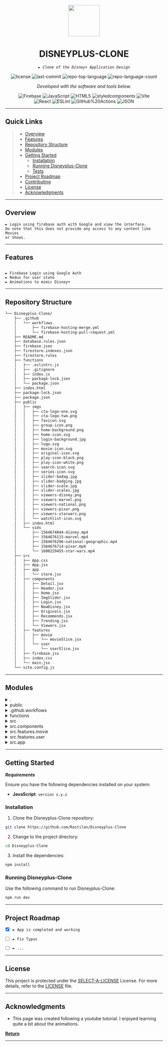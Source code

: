 <p align="center">
  <img src="https://cdn-icons-png.flaticon.com/512/6295/6295417.png" width="100" />
</p>
<p align="center">
    <h1 align="center">DISNEYPLUS-CLONE</h1>
</p>
<p align="center">
    <em><code>► Clone of the Disney+ Application Design</code></em>
</p>
<p align="center">
	<img src="https://img.shields.io/github/license/Rastilan/Disneyplus-Clone?style=flat&color=0080ff" alt="license">
	<img src="https://img.shields.io/github/last-commit/Rastilan/Disneyplus-Clone?style=flat&logo=git&logoColor=white&color=0080ff" alt="last-commit">
	<img src="https://img.shields.io/github/languages/top/Rastilan/Disneyplus-Clone?style=flat&color=0080ff" alt="repo-top-language">
	<img src="https://img.shields.io/github/languages/count/Rastilan/Disneyplus-Clone?style=flat&color=0080ff" alt="repo-language-count">
<p>
<p align="center">
		<em>Developed with the software and tools below.</em>
</p>
<p align="center">
	<img src="https://img.shields.io/badge/Firebase-FFCA28.svg?style=flat&logo=Firebase&logoColor=black" alt="Firebase">
	<img src="https://img.shields.io/badge/JavaScript-F7DF1E.svg?style=flat&logo=JavaScript&logoColor=black" alt="JavaScript">
	<img src="https://img.shields.io/badge/HTML5-E34F26.svg?style=flat&logo=HTML5&logoColor=white" alt="HTML5">
	<img src="https://img.shields.io/badge/styledcomponents-DB7093.svg?style=flat&logo=styled-components&logoColor=white" alt="styledcomponents">
	<img src="https://img.shields.io/badge/Vite-646CFF.svg?style=flat&logo=Vite&logoColor=white" alt="Vite">
	<br>
	<img src="https://img.shields.io/badge/React-61DAFB.svg?style=flat&logo=React&logoColor=black" alt="React">
	<img src="https://img.shields.io/badge/ESLint-4B32C3.svg?style=flat&logo=ESLint&logoColor=white" alt="ESLint">
	<img src="https://img.shields.io/badge/GitHub%20Actions-2088FF.svg?style=flat&logo=GitHub-Actions&logoColor=white" alt="GitHub%20Actions">
	<img src="https://img.shields.io/badge/JSON-000000.svg?style=flat&logo=JSON&logoColor=white" alt="JSON">
</p>
<hr>

##  Quick Links

> - [ Overview](#-overview)
> - [ Features](#-features)
> - [ Repository Structure](#-repository-structure)
> - [ Modules](#-modules)
> - [ Getting Started](#-getting-started)
>   - [ Installation](#-installation)
>   - [ Running Disneyplus-Clone](#-running-Disneyplus-Clone)
>   - [ Tests](#-tests)
> - [ Project Roadmap](#-project-roadmap)
> - [ Contributing](#-contributing)
> - [ License](#-license)
> - [ Acknowledgments](#-acknowledgments)

---

##  Overview

<code>► Login using firebase auth with Google and view the interface. Do note that this does not provide any access to any content like Movies or Shows.</code>

---

##  Features

<code>
► Firebase Login using Google Auth
► Redux for user state
► Animations to mimic Disney+
</code>

---

##  Repository Structure

```sh
└── Disneyplus-Clone/
    ├── .github
    │   └── workflows
    │       ├── firebase-hosting-merge.yml
    │       └── firebase-hosting-pull-request.yml
    ├── README.md
    ├── database.rules.json
    ├── firebase.json
    ├── firestore.indexes.json
    ├── firestore.rules
    ├── functions
    │   ├── .eslintrc.js
    │   ├── .gitignore
    │   ├── index.js
    │   ├── package-lock.json
    │   └── package.json
    ├── index.html
    ├── package-lock.json
    ├── package.json
    ├── public
    │   ├── imgs
    │   │   ├── cta-logo-one.svg
    │   │   ├── cta-logo-two.png
    │   │   ├── favicon.svg
    │   │   ├── group-icon.png
    │   │   ├── home-background.png
    │   │   ├── home-icon.svg
    │   │   ├── login-background.jpg
    │   │   ├── logo.svg
    │   │   ├── movie-icon.svg
    │   │   ├── original-icon.svg
    │   │   ├── play-icon-black.png
    │   │   ├── play-icon-white.png
    │   │   ├── search-icon.svg
    │   │   ├── series-icon.svg
    │   │   ├── slider-badag.jpg
    │   │   ├── slider-badging.jpg
    │   │   ├── slider-scale.jpg
    │   │   ├── slider-scales.jpg
    │   │   ├── viewers-disney.png
    │   │   ├── viewers-marvel.png
    │   │   ├── viewers-national.png
    │   │   ├── viewers-pixar.png
    │   │   ├── viewers-starwars.png
    │   │   └── watchlist-icon.svg
    │   ├── index.html
    │   └── vids
    │       ├── 1564674844-disney.mp4
    │       ├── 1564676115-marvel.mp4
    │       ├── 1564676296-national-geographic.mp4
    │       ├── 1564676714-pixar.mp4
    │       └── 1608229455-star-wars.mp4
    ├── src
    │   ├── App.css
    │   ├── App.jsx
    │   ├── app
    │   │   └── store.jsx
    │   ├── components
    │   │   ├── Detail.jsx
    │   │   ├── Header.jsx
    │   │   ├── Home.jsx
    │   │   ├── ImgSlider.jsx
    │   │   ├── Login.jsx
    │   │   ├── NewDisney.jsx
    │   │   ├── Originals.jsx
    │   │   ├── Recommends.jsx
    │   │   ├── Trending.jsx
    │   │   └── Viewers.jsx
    │   ├── features
    │   │   ├── movie
    │   │   │   └── movieSlice.jsx
    │   │   └── user
    │   │       └── userSlice.jsx
    │   ├── firebase.jsx
    │   ├── index.css
    │   └── main.jsx
    └── vite.config.js
```

---

##  Modules

<details closed><summary>.</summary>

| File                                                                                                      | Summary                         |
| ---                                                                                                       | ---                             |
| [index.html](https://github.com/Rastilan/Disneyplus-Clone/blob/master/index.html)                         | <code>► </code> |
| [database.rules.json](https://github.com/Rastilan/Disneyplus-Clone/blob/master/database.rules.json)       | <code>► </code> |
| [vite.config.js](https://github.com/Rastilan/Disneyplus-Clone/blob/master/vite.config.js)                 | <code>► </code> |
| [package.json](https://github.com/Rastilan/Disneyplus-Clone/blob/master/package.json)                     | <code>► </code> |
| [firebase.json](https://github.com/Rastilan/Disneyplus-Clone/blob/master/firebase.json)                   | <code>► </code> |
| [firestore.rules](https://github.com/Rastilan/Disneyplus-Clone/blob/master/firestore.rules)               | <code>► </code> |
| [package-lock.json](https://github.com/Rastilan/Disneyplus-Clone/blob/master/package-lock.json)           | <code>► </code> |
| [firestore.indexes.json](https://github.com/Rastilan/Disneyplus-Clone/blob/master/firestore.indexes.json) | <code>► </code> |

</details>

<details closed><summary>public</summary>

| File                                                                                     | Summary                         |
| ---                                                                                      | ---                             |
| [index.html](https://github.com/Rastilan/Disneyplus-Clone/blob/master/public/index.html) | <code>► The primary HTML file </code> |

</details>

<details closed><summary>.github.workflows</summary>

| File                                                                                                                                              | Summary                         |
| ---                                                                                                                                               | ---                             |
| [firebase-hosting-pull-request.yml](https://github.com/Rastilan/Disneyplus-Clone/blob/master/.github/workflows/firebase-hosting-pull-request.yml) | <code>► </code> |
| [firebase-hosting-merge.yml](https://github.com/Rastilan/Disneyplus-Clone/blob/master/.github/workflows/firebase-hosting-merge.yml)               | <code>► </code> |

</details>

<details closed><summary>functions</summary>

| File                                                                                                      | Summary                         |
| ---                                                                                                       | ---                             |
| [.eslintrc.js](https://github.com/Rastilan/Disneyplus-Clone/blob/master/functions/.eslintrc.js)           | <code>► </code> |
| [package.json](https://github.com/Rastilan/Disneyplus-Clone/blob/master/functions/package.json)           | <code>► </code> |
| [index.js](https://github.com/Rastilan/Disneyplus-Clone/blob/master/functions/index.js)                   | <code>► </code> |
| [package-lock.json](https://github.com/Rastilan/Disneyplus-Clone/blob/master/functions/package-lock.json) | <code>► </code> |

</details>

<details closed><summary>src</summary>

| File                                                                                      | Summary                         |
| ---                                                                                       | ---                             |
| [App.jsx](https://github.com/Rastilan/Disneyplus-Clone/blob/master/src/App.jsx)           | <code>► </code> |
| [App.css](https://github.com/Rastilan/Disneyplus-Clone/blob/master/src/App.css)           | <code>► </code> |
| [firebase.jsx](https://github.com/Rastilan/Disneyplus-Clone/blob/master/src/firebase.jsx) | <code>► </code> |
| [index.css](https://github.com/Rastilan/Disneyplus-Clone/blob/master/src/index.css)       | <code>► </code> |
| [main.jsx](https://github.com/Rastilan/Disneyplus-Clone/blob/master/src/main.jsx)         | <code>► </code> |

</details>

<details closed><summary>src.components</summary>

| File                                                                                                     | Summary                         |
| ---                                                                                                      | ---                             |
| [ImgSlider.jsx](https://github.com/Rastilan/Disneyplus-Clone/blob/master/src/components/ImgSlider.jsx)   | <code>► </code> |
| [Viewers.jsx](https://github.com/Rastilan/Disneyplus-Clone/blob/master/src/components/Viewers.jsx)       | <code>► </code> |
| [Login.jsx](https://github.com/Rastilan/Disneyplus-Clone/blob/master/src/components/Login.jsx)           | <code>► </code> |
| [NewDisney.jsx](https://github.com/Rastilan/Disneyplus-Clone/blob/master/src/components/NewDisney.jsx)   | <code>► </code> |
| [Home.jsx](https://github.com/Rastilan/Disneyplus-Clone/blob/master/src/components/Home.jsx)             | <code>► </code> |
| [Recommends.jsx](https://github.com/Rastilan/Disneyplus-Clone/blob/master/src/components/Recommends.jsx) | <code>► </code> |
| [Originals.jsx](https://github.com/Rastilan/Disneyplus-Clone/blob/master/src/components/Originals.jsx)   | <code>► </code> |
| [Header.jsx](https://github.com/Rastilan/Disneyplus-Clone/blob/master/src/components/Header.jsx)         | <code>► </code> |
| [Trending.jsx](https://github.com/Rastilan/Disneyplus-Clone/blob/master/src/components/Trending.jsx)     | <code>► </code> |
| [Detail.jsx](https://github.com/Rastilan/Disneyplus-Clone/blob/master/src/components/Detail.jsx)         | <code>► </code> |

</details>

<details closed><summary>src.features.movie</summary>

| File                                                                                                         | Summary                         |
| ---                                                                                                          | ---                             |
| [movieSlice.jsx](https://github.com/Rastilan/Disneyplus-Clone/blob/master/src/features/movie/movieSlice.jsx) | <code>► </code> |

</details>

<details closed><summary>src.features.user</summary>

| File                                                                                                      | Summary                         |
| ---                                                                                                       | ---                             |
| [userSlice.jsx](https://github.com/Rastilan/Disneyplus-Clone/blob/master/src/features/user/userSlice.jsx) | <code>► </code> |

</details>

<details closed><summary>src.app</summary>

| File                                                                                    | Summary                         |
| ---                                                                                     | ---                             |
| [store.jsx](https://github.com/Rastilan/Disneyplus-Clone/blob/master/src/app/store.jsx) | <code>► </code> |

</details>

---

##  Getting Started

***Requirements***

Ensure you have the following dependencies installed on your system:

* **JavaScript**: `version x.y.z`

###  Installation

1. Clone the Disneyplus-Clone repository:

```sh
git clone https://github.com/Rastilan/Disneyplus-Clone
```

2. Change to the project directory:

```sh
cd Disneyplus-Clone
```

3. Install the dependencies:

```sh
npm install
```

###  Running Disneyplus-Clone

Use the following command to run Disneyplus-Clone:

```sh
npm run dev
```

---

##  Project Roadmap

- [X] `► App is completed and working`
- [ ] `► Fix Typos`
- [ ] `► ...`


---

##  License

This project is protected under the [SELECT-A-LICENSE](https://choosealicense.com/licenses) License. For more details, refer to the [LICENSE](https://choosealicense.com/licenses/) file.

---

##  Acknowledgments

- This page was created following a youtube tutorial. I enjoyed learning quite a bit about the animations.

[**Return**](#-quick-links)

---

